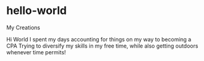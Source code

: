 # hello-world
My Creations

Hi World
I spent my days accounting for things on my way to becoming a CPA
Trying to diversify my skills in my free time, while also getting outdoors whenever time permits!
